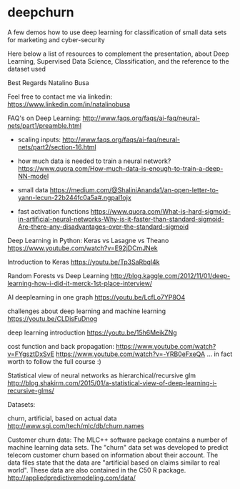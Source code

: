 # deepchurn
A few demos how to use deep learning for classification of small data sets for marketing and cyber-security

Here below a list of resources to complement the presentation, about Deep Learning, Supervised Data Science,  Classification, and the reference to the dataset used

Best Regards
Natalino Busa

Feel free to contact me via linkedin:
https://www.linkedin.com/in/natalinobusa

FAQ's on Deep Learning:
http://www.faqs.org/faqs/ai-faq/neural-nets/part1/preamble.html

  - scaling inputs: 
  http://www.faqs.org/faqs/ai-faq/neural-nets/part2/section-16.html

  - how much data is needed to train a neural network?
  https://www.quora.com/How-much-data-is-enough-to-train-a-deep-NN-model

  - small data
  https://medium.com/@ShaliniAnanda1/an-open-letter-to-yann-lecun-22b244fc0a5a#.ngpal1ojx

  - fast activation functions
https://www.quora.com/What-is-hard-sigmoid-in-artificial-neural-networks-Why-is-it-faster-than-standard-sigmoid-Are-there-any-disadvantages-over-the-standard-sigmoid

Deep Learning in Python: Keras vs Lasagne vs Theano
https://www.youtube.com/watch?v=E92jDCmJNek
  
Introduction to Keras
https://youtu.be/Tp3SaRbql4k

Random Forests vs Deep Learning
http://blog.kaggle.com/2012/11/01/deep-learning-how-i-did-it-merck-1st-place-interview/

AI deeplearning in one graph
https://youtu.be/LcfLo7YP8O4

challenges about 
deep learning and machine learning
https://youtu.be/CLDisFuDnog

deep learning introduction
https://youtu.be/15h6MeikZNg

cost function and back propagation:
https://www.youtube.com/watch?v=FYgsztDxSvE
https://www.youtube.com/watch?v=-YRB0eFxeQA
... in fact worth to follow the full course :)

Statistical view of neural networks as hierarchical/recursive glm
http://blog.shakirm.com/2015/01/a-statistical-view-of-deep-learning-i-recursive-glms/

Datasets:

churn, artificial, based on actual data
http://www.sgi.com/tech/mlc/db/churn.names 

Customer churn data: The MLC++ software package contains a number of machine learning data sets. The "churn" data set was developed to predict telecom customer churn based on information about their account. The data files state that the data are "artificial based on claims similar to real world". These data are also contained in the C50 R package.
http://appliedpredictivemodeling.com/data/


